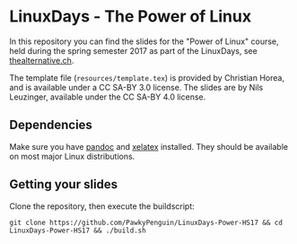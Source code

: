 # LinuxDays - The Power of Linux

In this repository you can find the slides for the "Power of Linux" course, held during the spring semester 2017 as part of the LinuxDays, see [thealternative.ch](www.thealternative.ch).

The template file (`resources/template.tex`) is provided by Christian Horea, and is available under a CC SA-BY 3.0 license.
The slides are by Nils Leuzinger, available under the CC SA-BY 4.0 license.

## Dependencies
Make sure you have [pandoc](https://www.pandoc.org) and [xelatex](https://www.sharelatex.com/learn/XeLaTeX) installed. They should be available on most major Linux distributions.

## Getting your slides
Clone the repository, then execute the buildscript:

`git clone https://github.com/PawkyPenguin/LinuxDays-Power-HS17 && cd LinuxDays-Power-HS17 && ./build.sh`

